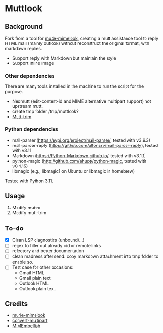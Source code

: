 # Muttlook

## Background

Fork from a tool for [mu4e-mimelook](https://github.com/tausen/mu4e-mimelook), creating a mutt assistance tool to reply HTML mail (mainly outlook) without reconstruct the original format, with markdown replies.

- Support reply with Markdown but maintain the style
- Support inline image

### Other dependencies

There are many tools installed in the machine to run the script for the purpose.

- Neomutt (edit-content-id and MIME alternative multipart support) not upstream mutt.
- create tmp folder /tmp/muttlook?
- [ Mutt-trim ](https://github.com/Konfekt/mutt-trim/blob/master/mutt-trim)

### Python dependencies

- mail-parser (<https://pypi.org/project/mail-parser/>, tested with v3.9.3)
- mail-parser-reply (https://github.com/alfonsrv/mail-parser-reply), tested with v3.11
- Markdown (<https://Python-Markdown.github.io/>, tested with v3.1.1)
- python-magic (<http://github.com/ahupp/python-magic>, tested with v0.4.15)
- libmagic (e.g., libmagic1 on Ubuntu or libmagic in homebrew)

Tested with Python 3.11.

## Usage

1. Modify muttrc 
2. Modify mutt-trim

## To-do

- [x] Clean LSP diagnostics (unbound/…)
- [ ] regex to filler out already cid or remote links
- [ ] refectory and better documentation
- [ ] clean madness after send: copy markdown attachment into tmp folder to enable so.
- [ ] Test case for other occasions:
    - Gmail HTML
    - Gmail plain text
    - Outlook HTML  
    - Outlook plain text.

## Credits

- [mu4e-mimelook](https://github.com/tausen/mu4e-mimelook)
- [convert-multipart](https://git.jonathanh.co.uk/jab2870/Dotfiles/src/commit/08af357f4445e40e98c715faab6bb3b075ec8afa/bin/.bin/emails/convert-multipart)
- [MIMEmbellish](https://gist.github.com/oblitum/6eeffaebd9a4744e762e49e6eb19d189#file-mimembellish)
